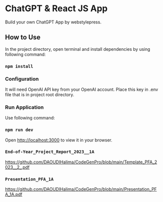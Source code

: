 # ChatGPT & React JS App

Build your own ChatGPT App by webstylepress.

## How to Use

In the project directory, open terminal and install dependencies by using following command:

### `npm install`

### Configuration

It will need OpenAI API key from your OpenAI account. Place this key in .env file that is in project root directory.

### Run Application

Use following command:

### `npm run dev`

Open [http://localhost:3000](http://localhost:3000) to view it in your browser.

### `End-of-Year_Project_Report_2023__1A`
https://github.com/DAOUDIHalima/CodeGenPro/blob/main/Template_PFA_2023__2_.pdf
### `Presentation_PFA_1A`
https://github.com/DAOUDIHalima/CodeGenPro/blob/main/Presentation_PFA_1A.pdf
